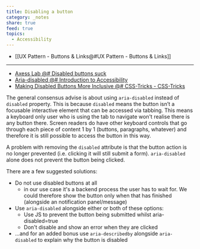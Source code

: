 ```yaml
---
title: Disabling a button
category: _notes
share: true
feed: true
topics:
  - Accessibility
---
```



- [[UX Pattern - Buttons & Links@#UX Pattern - Buttons & Links]]

---

- [Axess Lab \@# Disabled buttons suck](https://axesslab.com/disabled-buttons-suck/)
- [Aria-disabled \@# Introduction to Accessibility](https://a11y-101.com/development/aria-disabled)
- [Making Disabled Buttons More Inclusive \@# CSS-Tricks - CSS-Tricks](https://css-tricks.com/making-disabled-buttons-more-inclusive/)

The general consensus advise is about using `aria-disabled` instead of `disabled` property. This is because `disabled` means the button isn’t a focusable interactive element that can be accessed via tabbing. This means a keyboard only user who is using the tab to navigate won't realise there is any button there. Screen readers do have other keyboard controls that go through each piece of content 1 by 1 (buttons, paragraphs, whatever) and therefore it is still possible to access the button in this way. 

A problem with removing the `disabled` attribute is that the button action is no longer prevented (i.e. clicking it will still submit a form). `aria-disabled` alone does not prevent the button being clicked.  

There are a few suggested solutions:
- Do not use disabled buttons at all
	- in our use case it's a backend process the user has to wait for. We could therefore show the button only when that has finished (alongside an notification panel/message)
- Use `aria-disabled` alongside either or both of these options: 
	- Use JS to prevent the button being submitted whilst aria-disabled=true
	- Don't disable and show an error when they are clicked
- ...and for an added bonus use `aria-describedby` alongside `aria-disabled` to explain why the button is disabled